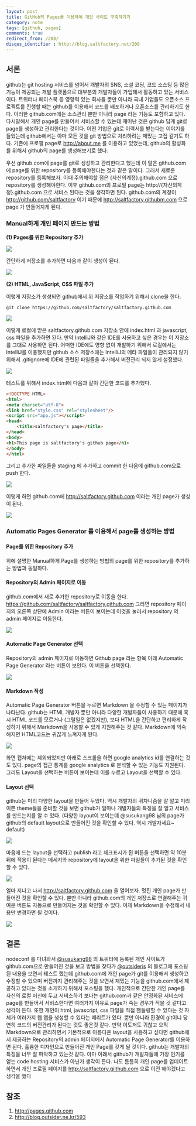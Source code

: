 ```yaml
---
layout: post
title: GitHub의 Pages를 이용하여 개인 사이트 구축하기기
category: note
tags: [github, pages]
comments: true
redirect_from: /208/
disqus_identifier : http://blog.saltfactory.net/208
---
```


## 서론

github는 git hosting 서비스를 넘어서 개발자의 SNS, 소셜 코딩, 코드 소스팅 등 많은 기능이 제공되는 개발 플랫폼으로 대부분의 개발자들이 가입해서 활동하고 있는 서비스이다. 트위터나 페이스북 등 영향력 있는 회사들 뿐만 아니라 국내 기업들도 오픈소스 프로젝트를 진행할 때는 github를 이용해서 코드를 배포하거나 오픈소스를 관리하기도 한다. 이러한 github.com에는 소스관리 뿐만 아니라 page 라는 기능도 포함하고 있다. 다시말해서 개인 page를 만들어서 서비스할 수 있는데 재미난 것은 github 답게 git로 page를 생성하고 관리한다는 것이다. 어떤 기업은 git로 이력서를 받는다는 이야기를 들었는데 github에서는 아마 모든 것을 git 방법으로 처리하려는 재밌는 고집 같기도 하다.
기존에 프로필 page로 http://about.me 를 이용하고 있었는데, github의 활성화를 위해서 github의 page를 생성해보기로 했다.

<!--more-->

우선 github.com에 page를 git로 생성하고 관리한다고 했는데 이 말은 github.com에 page를 위한 repository를 등록해야한다는 것과 같은 말이다. 그래서 새로운 repository를 등록해보자. 이때 주의해야할 점은 {자신의계정}.github.com 으로 repository를 생성해야한다. 이후 github.com의 프로필 page는 http://{자신의계정}.github.com 으로 서비스 된다는 것을 생각하면 된다. github.com의 계정이 http://github.com/saltfactory 이기 때문에 http://saltfactory.githubm.com 으로 page 가 만들어지게 된다.


### Manual하게 개인 페이지 만드는 방법

**(1) Pages를 위한 Repository 추가**

![](https://hbn-blog-assets.s3.ap-northeast-2.amazonaws.com/e00a8d25-dbf2-4f08-8c60-e9d3fa2589fd)

간단하게 저장소를 추가하면 다음과 같이 생성이 된다.

![](https://hbn-blog-assets.s3.ap-northeast-2.amazonaws.com/0e673060-57bb-40ec-90a3-427e12b0b41c)

**(2) HTML, JavaScript, CSS 파일 추가**

이렇게 저장소가 생성되면 github에서 위 저장소를 작업하기 위해서 clone을 한다.

```
git clone https://github.com/saltfactory/saltfactory.github.com
```

![](https://hbn-blog-assets.s3.ap-northeast-2.amazonaws.com/ab56a8af-a254-46f2-9ac2-60242f789231)

이렇게 로컬에 받은 saltfactory.github.com 저장소 안에 index.html 과 javascript, css 파일을 추가하면 된다. 만약 IntelliJ와 같은 IDE를 사용하고 싶은 경우는 이 저장소를 그대로 사용하면 된다. 어떠한 IDE에도 영향 없이 개발하기 위해서 로컬에서는 IntelliJ를 이용했지만 github 소스 저장소에는 IntelliJ의 메타 파일들이 관리되지 않기 위해서 .gitignore에 IDE에 관련된 파일들을 추가해서 버전관리 되지 않게 설정했다.

![](https://hbn-blog-assets.s3.ap-northeast-2.amazonaws.com/d6c4b0fb-c05c-47c6-921e-20a76baca296)

테스트를 위해서 index.html에 다음과 같이 간단한 코드를 추가했다.

```html
<!DOCTYPE HTML>
<html>
<meta charset="utf-8">
<link href="style.css" rel="stylesheet"/>
<script src="app.js"></script>
<head>
    <title>saltfactory's page</title>
</head>
<body>
<h1>This page is saltfactory's github page</h1>
</body>
</html>
```

그리고 추가한 파일들을 staging 에 추가하고 commit 한 다음에 github.com으로 push 한다.

![](https://hbn-blog-assets.s3.ap-northeast-2.amazonaws.com/57ddc0e9-69da-4c10-803d-fb85e709ef4d)

이렇게 하면 github.com에 http://saltfactory.github.com 이라는 개인 page가 생성이 된다.

![](https://hbn-blog-assets.s3.ap-northeast-2.amazonaws.com/f8585b82-d96a-48c7-976a-3de0d375bb6f)

### Automatic Pages Generator 를 이용해서 page를 생성하는 방법

#### Page를 위한 Repository 추가

위에 설명한 Manual하게 Page를 생성하는 방법의 page를 위한 repository를 추가하는 방법과 동일하다.

#### Repository의 Admin 페이지로 이동

github.com에서 새로 추가한 repository로 이동을 한다. https://github.com/saltfactory/saltfactory.github.com 그러면 repository 페이지의 오른쪽 상단에 Admin 이라는 버튼이 보이는데 이것을 눌러서 repository 의 admin 페이지로 이동한다.

![](https://hbn-blog-assets.s3.ap-northeast-2.amazonaws.com/cd80ace2-e65b-4fac-a5f9-b96a2d1f6105)

#### Automatic Page Generator 선택

Repository의 admin 페이지로 이동하면 Github page 라는 항목 아래 Automatic Page Generator 라는 버튼이 보인다. 이 버튼을 선택한다.

![](https://hbn-blog-assets.s3.ap-northeast-2.amazonaws.com/74f806a0-fb5a-4f09-ad07-f6e142ae05cf)

#### Markdown 작성
Automatic Page Generator 버튼을 누르면 Markdown 을 수정할 수 있는 페이지가 나타난다. github는 HTML 개발자 뿐만 아니라 다양한 개발자들이 사용하기 때문에 혹시 HTML 코드를 모르거나 (그럴일은 없겠지만), 보다 HTML을 간단하고 편리하게 작성하기 위해서 Markdown을 사용할 수 있게 지원해주는 것 같다. Markdown에 익숙해지면 HTML코드는 귀찮게 느껴지게 된다.

![](https://hbn-blog-assets.s3.ap-northeast-2.amazonaws.com/b55e9dd6-8654-4c21-ae96-db2857b82efe)

화면 캡쳐에는 제외되었지만 아래로 스크롤을 하면 google analytics id를 연결하는 것도 있다. page의 접근 통계를 google analytics 로 분석할 수 있는 기능도 지원된다. 그리도 Layout을 선택하는 버튼이 보이는데 이를 누르고 Layout을 선택할 수 있다.

#### Layout 선택

github는 미리 다양한 layout을 만들어 두었다. 역시 개발자의 귀차니즘을 잘 알고 미리 이쁜 theme들을 준비할 것을 보면 github가 얼마나 개발자들의 특징을 잘 알고 서비스를 만드는지를 알 수 있다. (다양한 layout이 보이는데 @susukang98 님의 page가 github의 default layout으로 만들어진 것을 확인할 수 있다. 역시 개발자세요~ default)

![](https://hbn-blog-assets.s3.ap-northeast-2.amazonaws.com/680901cd-df42-4f61-8052-6d550adafb59)

마음에 드는 layout을 선택하고 publish 라고 체크표시가 된 버튼을 선택하면 약 10분 뒤에 적용이 된다는 메세지와 repository에 layout을 위한 파일들이 추가된 것을 확인할 수 있다.

![](https://hbn-blog-assets.s3.ap-northeast-2.amazonaws.com/6a6e029a-bb59-4637-90c4-3781ae7f36ba)

얼마 지나고 나서 http://saltfactory.github.com 을 열어보자. 멋진 개인 page가 만들어진 것을 확인할 수 있다. 뿐만 아니라 github.com의 개인 저장소로 연결해주는 귀여운 버튼도 자동으로 만들어지는 것을 확인할 수 있다. 이제 Markdown을 수정해서 내용만 변경하면 될 것이다.

![](https://hbn-blog-assets.s3.ap-northeast-2.amazonaws.com/0d6b692b-85a7-43ba-bfbd-83a7c7323d7c)

## 결론

nodeconf 를 다녀와서 [@susukang98](http://twitter.com/susukang98) 의 트위터에 등록된 개인 사이트가 github.com으로 만들어진 것을 보고 방법을 찾다가 [@outsideris](http://twitter.com/outsideris) 의 블로그에 포스팅된 내용을 보면서 테스트 했는데 github.com에 개인 page가 git를 이용해서 생성하고 수정할 수 있으며 버전까지 관리해주는 것을 보면서 재밌는 기능을 github.com에서 제공하고 있다는 것을 소개하기 위해서 포스팅을 했다. 개인적으로 간단한 개인 page를 자신의 로컬 머신에 두고 서비스하기 보다는 github.com과 같은 안정화된 서비스에 page를 만들어서 서비스한다면 여러가지 이유로 page가 죽는 경우가 적을 것 같다고 생각이 든다. 또한 개인이 html, javascript, css 파일을 직접 핸들링할 수 있다는 것 자체가 여러가지 웹 앱을 생성할 수 있다는 메리트가 있다. 뿐만 아니라 환경이 git이니 당연히 코드의 버전관리가 된다는 것도 좋은것 같다. 만약 이도저도 귀찮고 오직 Markdown으로 관리하면서 기본적으로 아름다운 layout을 사용하고 싶다면 github에서 제공하는 Repository의 admin 페이지에서 Automatic Page Generator를 이용하면 된다. 훌륭한 디자인으로 만들어진 개인 Page를 갖게 될 것이다. github는 개발자의 특징을 너무 잘 파악하고 있는것 같다. 아마 이래서 github가 개발자들에 가장 인기를 얻는 code hosting 서비스가 아닌가 생각이 든다. 나도 틈틈히 개인 page를 업데이트하면서 개인 프로필 페이지를 http://saltfactory.giithub.com 으로 이전 해야겠다고 생각을 했다


## 참조

1. http://pages.github.com
2. http://blog.outsider.ne.kr/593



